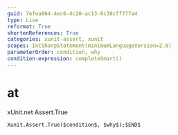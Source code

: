 ```yaml
---
guid: 7efea864-4ec6-4c20-ac13-6c38cff777a4
type: Live
reformat: True
shortenReferences: True
categories: xunit-assert, xunit
scopes: InCSharpStatement(minimumLanguageVersion=2.0)
parameterOrder: condition, why
condition-expression: completeSmart()
---
```


# at

xUnit.net Assert.True

```
Xunit.Assert.True($condition$, $why$);$END$
```
